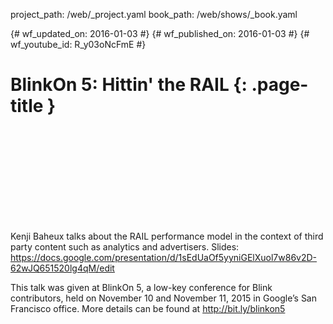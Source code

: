 project_path: /web/_project.yaml book_path: /web/shows/_book.yaml

{# wf_updated_on: 2016-01-03 #} {# wf_published_on: 2016-01-03 #} {# wf_youtube_id: R_y03oNcFmE #}

# BlinkOn 5: Hittin' the RAIL {: .page-title }

<div class="video-wrapper">
  <iframe class="devsite-embedded-youtube-video" data-video-id="R_y03oNcFmE"
          data-autohide="1" data-showinfo="0" frameborder="0" allowfullscreen>
  </iframe>
</div>

Kenji Baheux talks about the RAIL performance model in the context of third party content such as analytics and advertisers. Slides: https://docs.google.com/presentation/d/1sEdUaOf5yyniGElXuol7w86v2D-62wJQ651520lg4qM/edit

This talk was given at BlinkOn 5, a low-key conference for Blink contributors, held on November 10 and November 11, 2015 in Google’s San Francisco office. More details can be found at http://bit.ly/blinkon5